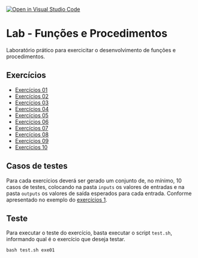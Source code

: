 [![Open in Visual Studio Code](https://classroom.github.com/assets/open-in-vscode-f059dc9a6f8d3a56e377f745f24479a46679e63a5d9fe6f495e02850cd0d8118.svg)](https://classroom.github.com/online_ide?assignment_repo_id=5407691&assignment_repo_type=AssignmentRepo)
# Lab - Funções e Procedimentos

Laboratório prático para exercicitar o desenvolvimento de funções e procedimentos.

## Exercícios

 - [Exercícios 01](exe01)
 - [Exercícios 02](exe02)
 - [Exercícios 03](exe03)
 - [Exercícios 04](exe04)
 - [Exercícios 05](exe05)
 - [Exercícios 06](exe06)
 - [Exercícios 07](exe07)
 - [Exercícios 08](exe08)
 - [Exercícios 09](exe09)
 - [Exercícios 10](exe10)

## Casos de testes

Para cada exercícios deverá ser gerado um conjunto de, no mínimo, 10 casos de testes, colocando na pasta `inputs` os valores de entradas e na pasta `outputs` os valores de saída esperados para cada entrada. Conforme apresentado no exemplo do [exercícios 1](exe01).

## Teste

Para executar o teste do exercício, basta executar o script `test.sh`, informando qual é o exercício que deseja testar. 

```
bash test.sh exe01
```
